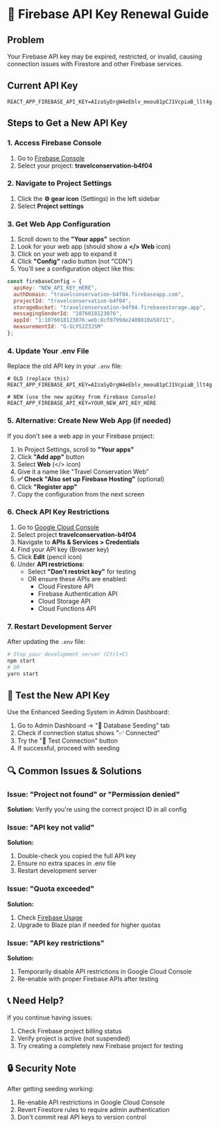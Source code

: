 # 🔑 Firebase API Key Renewal Guide

## Problem
Your Firebase API key may be expired, restricted, or invalid, causing connection issues with Firestore and other Firebase services.

## Current API Key
```
REACT_APP_FIREBASE_API_KEY=AIzaSyDrgW4eEblv_meou81pCJ1VcpiaB_llt4g
```

## Steps to Get a New API Key

### 1. Access Firebase Console
1. Go to [Firebase Console](https://console.firebase.google.com/)
2. Select your project: **travelconservation-b4f04**

### 2. Navigate to Project Settings
1. Click the **⚙️ gear icon** (Settings) in the left sidebar
2. Select **Project settings**

### 3. Get Web App Configuration
1. Scroll down to the **"Your apps"** section
2. Look for your web app (should show a **</> Web** icon)
3. Click on your web app to expand it
4. Click **"Config"** radio button (not "CDN")
5. You'll see a configuration object like this:

```javascript
const firebaseConfig = {
  apiKey: "NEW_API_KEY_HERE",
  authDomain: "travelconservation-b4f04.firebaseapp.com",
  projectId: "travelconservation-b4f04",
  storageBucket: "travelconservation-b4f04.firebasestorage.app",
  messagingSenderId: "1076018123076",
  appId: "1:1076018123076:web:8cf0799de2408810a50711",
  measurementId: "G-SLYS2Z3JSM"
};
```

### 4. Update Your .env File
Replace the old API key in your `.env` file:

```env
# OLD (replace this)
REACT_APP_FIREBASE_API_KEY=AIzaSyDrgW4eEblv_meou81pCJ1VcpiaB_llt4g

# NEW (use the new apiKey from Firebase Console)
REACT_APP_FIREBASE_API_KEY=YOUR_NEW_API_KEY_HERE
```

### 5. Alternative: Create New Web App (if needed)
If you don't see a web app in your Firebase project:

1. In Project Settings, scroll to **"Your apps"** 
2. Click **"Add app"** button
3. Select **Web** (</> icon)
4. Give it a name like "Travel Conservation Web"
5. **✅ Check "Also set up Firebase Hosting"** (optional)
6. Click **"Register app"**
7. Copy the configuration from the next screen

### 6. Check API Key Restrictions
1. Go to [Google Cloud Console](https://console.cloud.google.com/)
2. Select project **travelconservation-b4f04**
3. Navigate to **APIs & Services > Credentials**
4. Find your API key (Browser key)
5. Click **Edit** (pencil icon)
6. Under **API restrictions**:
   - Select **"Don't restrict key"** for testing
   - OR ensure these APIs are enabled:
     - Cloud Firestore API
     - Firebase Authentication API
     - Cloud Storage API
     - Cloud Functions API

### 7. Restart Development Server
After updating the `.env` file:
```bash
# Stop your development server (Ctrl+C)
npm start
# OR
yarn start
```

## 🧪 Test the New API Key

Use the Enhanced Seeding System in Admin Dashboard:
1. Go to Admin Dashboard → "🌱 Database Seeding" tab
2. Check if connection status shows "✅ Connected"
3. Try the "🧪 Test Connection" button
4. If successful, proceed with seeding

## 🔍 Common Issues & Solutions

### Issue: "Project not found" or "Permission denied"
**Solution:** Verify you're using the correct project ID in all config

### Issue: "API key not valid"
**Solution:** 
1. Double-check you copied the full API key
2. Ensure no extra spaces in .env file
3. Restart development server

### Issue: "Quota exceeded"
**Solution:**
1. Check [Firebase Usage](https://console.firebase.google.com/project/travelconservation-b4f04/usage)
2. Upgrade to Blaze plan if needed for higher quotas

### Issue: "API key restrictions"
**Solution:**
1. Temporarily disable API restrictions in Google Cloud Console
2. Re-enable with proper Firebase APIs after testing

## 📞 Need Help?
If you continue having issues:
1. Check Firebase project billing status
2. Verify project is active (not suspended)
3. Try creating a completely new Firebase project for testing

## 🔒 Security Note
After getting seeding working:
1. Re-enable API restrictions in Google Cloud Console
2. Revert Firestore rules to require admin authentication
3. Don't commit real API keys to version control
